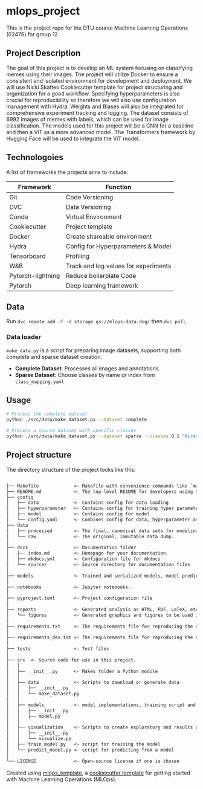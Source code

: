 # mlops_project

This is the project repo for the DTU course Machine Learning Operations (02476) for group 12.

## Project Description

The goal of this project is to develop an ML system focusing on classifying memes using their images. The project will utilize Docker to ensure a consistent and isolated environment for development and deployment. We will use Nicki Skaftes Cookiecutter template for project structuring and organization for a good workflow. Specifying hyperparameters is also crucial for reproducibility so therefore we will also use configuration management with Hydra. Weights and Biases will also be integrated for comprehensive experiment tracking and logging. The dataset consists of 6992 images of memes with labels, which can be used for image classification. The models used for this project will be a CNN for a baseline and then a ViT as a more advanced model. The Transformers framework by Hugging Face will be used to integrate the ViT model.


## Technologoies

A list of frameworks the projects aims to include:

|   Framework  | Function |
| -------- | ------- |
| Git   | Code Versioning    |
| DVC    | Data Versioning   |
| Conda    | Virtual Environment    |
| Cookiecutter   | Project template   |
| Docker   | Create shareable environment  |
| Hydra   | Config for Hyperparameters & Model  |
| Tensorboard | Profiling |
| W&B   | Track and log values for experiments  |
| Pytorch-lightning   | Reduce boilerplate Code |
| Pytorch   | Deep learning framework |

## Data

Run `dvc remote add -f -d storage gs://mlops-data-dog/` then `dvc pull`. 

### Data loader

`make_data.py` is a script for preparing image datasets, supporting both complete and sparse dataset creation.
- **Complete Dataset**: Processes all images and annotations.
- **Sparse Dataset**: Choose classes by name or index from `class_mapping.yaml`


## Usage
```bash
# Process the complete dataset
python ./src/data/make_dataset.py --dataset complete

# Process a sparse dataset with specific classes
python ./src/data/make_dataset.py --dataset sparse --classes 0 1 "Airedale"
```

## Project structure

The directory structure of the project looks like this:

```txt

├── Makefile             <- Makefile with convenience commands like `make data` or `make train`
├── README.md            <- The top-level README for developers using this project.
├── config
│   ├── data             <- Contains config for data loading
│   ├── hyperparameter   <- Contains config for training hyper parameters
│   ├── model            <- Contains config for model
│   └── config.yaml      <- Combines config for data, hyperparameter and model
├── data
│   ├── processed        <- The final, canonical data sets for modeling.
│   └── raw              <- The original, immutable data dump.
│
├── docs                 <- Documentation folder
│   ├── index.md         <- Homepage for your documentation
│   ├── mkdocs.yml       <- Configuration file for mkdocs
│   └── source/          <- Source directory for documentation files
│
├── models               <- Trained and serialized models, model predictions, or model summaries
│
├── notebooks            <- Jupyter notebooks.
│
├── pyproject.toml       <- Project configuration file
│
├── reports              <- Generated analysis as HTML, PDF, LaTeX, etc.
│   └── figures          <- Generated graphics and figures to be used in reporting
│
├── requirements.txt     <- The requirements file for reproducing the analysis environment
|
├── requirements_dev.txt <- The requirements file for reproducing the analysis environment
│
├── tests                <- Test files
│
├── src  <- Source code for use in this project.
│   │
│   ├── __init__.py      <- Makes folder a Python module
│   │
│   ├── data             <- Scripts to download or generate data
│   │   ├── __init__.py
│   │   └── make_dataset.py
│   │
│   ├── models           <- model implementations, training script and prediction script
│   │   ├── __init__.py
│   │   ├── model.py
│   │
│   ├── visualization    <- Scripts to create exploratory and results oriented visualizations
│   │   ├── __init__.py
│   │   └── visualize.py
│   ├── train_model.py   <- script for training the model
│   └── predict_model.py <- script for predicting from a model
│
└── LICENSE              <- Open-source license if one is chosen
```

Created using [mlops_template](https://github.com/SkafteNicki/mlops_template),
a [cookiecutter template](https://github.com/cookiecutter/cookiecutter) for getting
started with Machine Learning Operations (MLOps).
